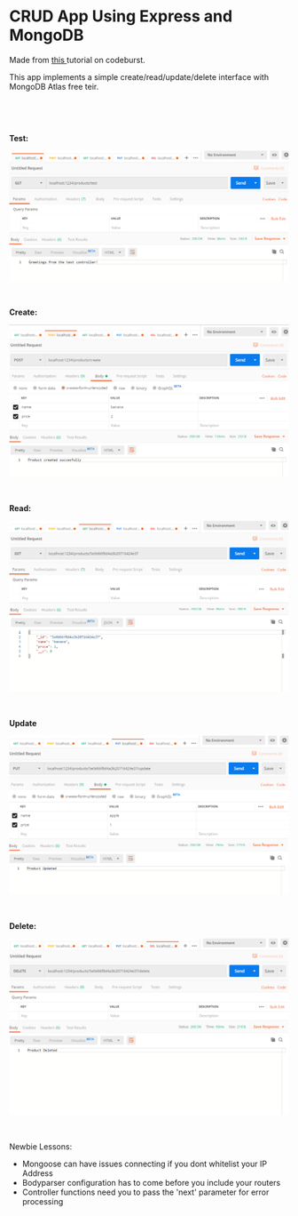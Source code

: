 <h1>CRUD App Using Express and MongoDB</h1>

Made from <a href=https://codeburst.io/writing-a-crud-app-with-node-js-and-mongodb-e0827cbbdafb target="_blank"> this </a> tutorial on codeburst.

This app implements a simple create/read/update/delete interface with MongoDB Atlas free teir. 

&nbsp;

&nbsp;

<b>Test: </b>

<img src="https://raw.githubusercontent.com/myufa/express_mongo_CRUD_app/master/screenshots/test.PNG"/>

&nbsp;

<b>Create:</b>

<img src="https://raw.githubusercontent.com/myufa/express_mongo_CRUD_app/master/screenshots/create.PNG"/>

&nbsp;

<b>Read:</b>

<img src="https://raw.githubusercontent.com/myufa/express_mongo_CRUD_app/master/screenshots/read.PNG"/>

&nbsp;

<b>Update</b>

<img src="https://raw.githubusercontent.com/myufa/express_mongo_CRUD_app/master/screenshots/update.PNG"/>

&nbsp;

<b>Delete:</b>

<img src="https://raw.githubusercontent.com/myufa/express_mongo_CRUD_app/master/screenshots/delete.PNG"/>

&nbsp;

Newbie Lessons: 
- Mongoose can have issues connecting if you dont whitelist your IP Address
- Bodyparser configuration has to come before you include your routers
- Controller functions need you to pass the 'next' parameter for error processing
